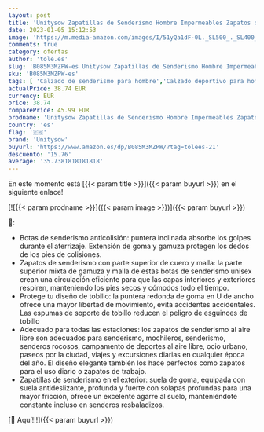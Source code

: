 ```yaml
---
layout: post
title: 'Unitysow Zapatillas de Senderismo Hombre Impermeables Zapatos de Montaña Aire Libre Deportivas Ligeras Zapatillas de Trekking Botas de Montaña Rosa Roja 36 EU'
date: 2023-01-05 15:12:53
image: 'https://m.media-amazon.com/images/I/51yQa1dF-0L._SL500_._SL400_.jpg'
comments: true
category: ofertas
author: 'tole.es'
slug: 'B085M3MZPW-es Unitysow Zapatillas de Senderismo Hombre Impermeables...'
sku: 'B085M3MZPW-es'
tags: [ 'Calzado de senderismo para hombre','Calzado deportivo para hombre','Moda','Moda Hombre','Zapatillas de senderismo para hombre','Zapatillas y calzado deportivo para hombre','Zapatos para hombre','unitysow','zapatos','🇪🇸', ]
actualPrice: 38.74 EUR
currency: EUR
price: 38.74
comparePrice: 45.99 EUR
prodname: 'Unitysow Zapatillas de Senderismo Hombre Impermeables Zapatos de Montaña Aire Libre Deportivas Ligeras Zapatillas de Trekking Botas de Montaña Rosa Roja 36 EU'
country: 'es'
flag: '🇪🇸'
brand: 'Unitysow'
buyurl: 'https://www.amazon.es/dp/B085M3MZPW/?tag=tolees-21'
descuento: '15.76'
average: '35.7381818181818'
---
```


En este momento está [{{< param title >}}]({{< param buyurl >}}) en el siguiente enlace!

[![{{< param prodname >}}]({{< param image >}})]({{< param buyurl >}})

🔎:

- Botas de senderismo anticolisión: puntera inclinada absorbe los golpes durante el aterrizaje. Extensión de goma y gamuza protegen los dedos de los pies de colisiones.
- Zapatos de senderismo con parte superior de cuero y malla: la parte superior mixta de gamuza y malla de estas botas de senderismo unisex crean una circulación eficiente para que las capas interiores y exteriores respiren, manteniendo los pies secos y cómodos todo el tiempo.
- Protege tu diseño de tobillo: la puntera redonda de goma en U de ancho ofrece una mayor libertad de movimiento, evita accidentes accidentales. Las espumas de soporte de tobillo reducen el peligro de esguinces de tobillo
- Adecuado para todas las estaciones: los zapatos de senderismo al aire libre son adecuados para senderismo, mochileros, senderismo, senderos rocosos, campamento de deportes al aire libre, ocio urbano, paseos por la ciudad, viajes y excursiones diarias en cualquier época del año. El diseño elegante también los hace perfectos como zapatos para el uso diario o zapatos de trabajo.
- Zapatillas de senderismo en el exterior: suela de goma, equipada con suela antideslizante, profunda y fuerte con solapas profundas para una mayor fricción, ofrece un excelente agarre al suelo, manteniéndote constante incluso en senderos resbaladizos.

[🛒 Aquí!!!]({{< param buyurl >}})
